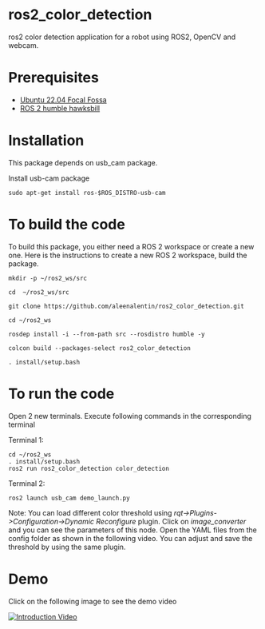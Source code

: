 # ros2_color_detection

ros2 color detection application for a robot using ROS2, OpenCV and webcam.

# Prerequisites

* [Ubuntu 22.04 Focal Fossa](https://releases.ubuntu.com/22.04/)
* [ROS 2 humble hawksbill ](https://docs.ros.org/en/humble/Installation/Ubuntu-Install-Debians.html)


# Installation

This package depends on  usb_cam package.

Install usb-cam package
```
sudo apt-get install ros-$ROS_DISTRO-usb-cam

```
# To build the code

To build this package, you either need a ROS 2 workspace or create a new one. Here is the instructions to create a new ROS 2 workspace, build the package.

```
mkdir -p ~/ros2_ws/src

cd  ~/ros2_ws/src

git clone https://github.com/aleenalentin/ros2_color_detection.git

cd ~/ros2_ws

rosdep install -i --from-path src --rosdistro humble -y

colcon build --packages-select ros2_color_detection

. install/setup.bash
```

# To run the code

Open 2 new terminals. Execute following commands in the corresponding terminal

Terminal 1:
```
cd ~/ros2_ws
. install/setup.bash
ros2 run ros2_color_detection color_detection 

```
Terminal 2:

```
ros2 launch usb_cam demo_launch.py

```

Note: You can load different color threshold using *rqt->Plugins->Configuration->Dynamic Reconfigure* plugin. Click on *image_converter* and you can see the parameters of this node.
Open the YAML files from the config folder as shown in the following video. You can adjust and save  the threshold by using the same plugin.


# Demo 

Click on the following image to see the demo video


[![Introduction Video](https://img.youtube.com/vi/ref2wBkOIQE/0.jpg)](https://youtu.be/ref2wBkOIQE)

